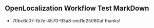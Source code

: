 ## OpenLocalization Workflow Test MarkDown
* 70bc6c07-fb7e-4570-93a8-eed1e25060af thanks!

<!--HONumber=Aug16_HO3-->


